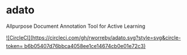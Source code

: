 # adato
Allpurpose Document Annotation Tool for Active Learning

[![CircleCI](https://circleci.com/gh/rworreby/adato.svg?style=svg&circle-token=	b6b05407d76bbca4058ee1ce14674cb0e01e72c3)](adato)
